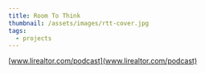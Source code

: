 ```yaml
---
title: Room To Think
thumbnail: /assets/images/rtt-cover.jpg
tags:
  - projects
---
```

[www.lirealtor.com/podcast](www.lirealtor.com/podcast)
